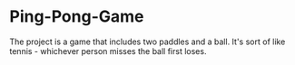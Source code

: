 # Ping-Pong-Game
The project is a game that includes two paddles and a ball. It's sort of like tennis - whichever person misses the ball first loses.
